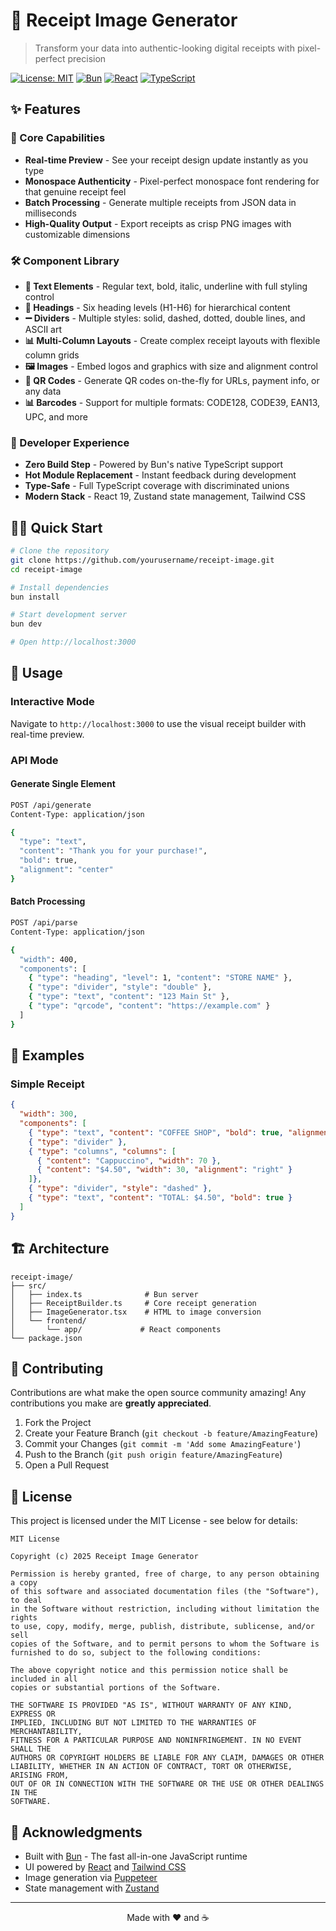 # 🧾 Receipt Image Generator

> Transform your data into authentic-looking digital receipts with pixel-perfect precision

[![License: MIT](https://img.shields.io/badge/License-MIT-yellow.svg)](https://opensource.org/licenses/MIT)
[![Bun](https://img.shields.io/badge/Bun-%23000000.svg?style=flat&logo=bun&logoColor=white)](https://bun.sh)
[![React](https://img.shields.io/badge/React-%2320232a.svg?style=flat&logo=react&logoColor=%2361DAFB)](https://reactjs.org/)
[![TypeScript](https://img.shields.io/badge/TypeScript-%23007ACC.svg?style=flat&logo=typescript&logoColor=white)](https://www.typescriptlang.org/)

## ✨ Features

### 🎯 Core Capabilities
- **Real-time Preview** - See your receipt design update instantly as you type
- **Monospace Authenticity** - Pixel-perfect monospace font rendering for that genuine receipt feel
- **Batch Processing** - Generate multiple receipts from JSON data in milliseconds
- **High-Quality Output** - Export receipts as crisp PNG images with customizable dimensions

### 🛠️ Component Library
- **📝 Text Elements** - Regular text, bold, italic, underline with full styling control
- **📰 Headings** - Six heading levels (H1-H6) for hierarchical content
- **➖ Dividers** - Multiple styles: solid, dashed, dotted, double lines, and ASCII art
- **📊 Multi-Column Layouts** - Create complex receipt layouts with flexible column grids
- **🖼️ Images** - Embed logos and graphics with size and alignment control
- **📱 QR Codes** - Generate QR codes on-the-fly for URLs, payment info, or any data
- **📊 Barcodes** - Support for multiple formats: CODE128, CODE39, EAN13, UPC, and more

### 🚀 Developer Experience
- **Zero Build Step** - Powered by Bun's native TypeScript support
- **Hot Module Replacement** - Instant feedback during development
- **Type-Safe** - Full TypeScript coverage with discriminated unions
- **Modern Stack** - React 19, Zustand state management, Tailwind CSS

## 🏃‍♂️ Quick Start

```bash
# Clone the repository
git clone https://github.com/yourusername/receipt-image.git
cd receipt-image

# Install dependencies
bun install

# Start development server
bun dev

# Open http://localhost:3000
```

## 🔧 Usage

### Interactive Mode
Navigate to `http://localhost:3000` to use the visual receipt builder with real-time preview.

### API Mode

#### Generate Single Element
```bash
POST /api/generate
Content-Type: application/json

{
  "type": "text",
  "content": "Thank you for your purchase!",
  "bold": true,
  "alignment": "center"
}
```

#### Batch Processing
```bash
POST /api/parse
Content-Type: application/json

{
  "width": 400,
  "components": [
    { "type": "heading", "level": 1, "content": "STORE NAME" },
    { "type": "divider", "style": "double" },
    { "type": "text", "content": "123 Main St" },
    { "type": "qrcode", "content": "https://example.com" }
  ]
}
```

## 🎨 Examples

### Simple Receipt
```json
{
  "width": 300,
  "components": [
    { "type": "text", "content": "COFFEE SHOP", "bold": true, "alignment": "center" },
    { "type": "divider" },
    { "type": "columns", "columns": [
      { "content": "Cappuccino", "width": 70 },
      { "content": "$4.50", "width": 30, "alignment": "right" }
    ]},
    { "type": "divider", "style": "dashed" },
    { "type": "text", "content": "TOTAL: $4.50", "bold": true }
  ]
}
```

## 🏗️ Architecture

```
receipt-image/
├── src/
│   ├── index.ts              # Bun server
│   ├── ReceiptBuilder.ts     # Core receipt generation
│   ├── ImageGenerator.tsx    # HTML to image conversion
│   └── frontend/            
│       └── app/             # React components
└── package.json
```

## 🤝 Contributing

Contributions are what make the open source community amazing! Any contributions you make are **greatly appreciated**.

1. Fork the Project
2. Create your Feature Branch (`git checkout -b feature/AmazingFeature`)
3. Commit your Changes (`git commit -m 'Add some AmazingFeature'`)
4. Push to the Branch (`git push origin feature/AmazingFeature`)
5. Open a Pull Request

## 📄 License

This project is licensed under the MIT License - see below for details:

```
MIT License

Copyright (c) 2025 Receipt Image Generator

Permission is hereby granted, free of charge, to any person obtaining a copy
of this software and associated documentation files (the "Software"), to deal
in the Software without restriction, including without limitation the rights
to use, copy, modify, merge, publish, distribute, sublicense, and/or sell
copies of the Software, and to permit persons to whom the Software is
furnished to do so, subject to the following conditions:

The above copyright notice and this permission notice shall be included in all
copies or substantial portions of the Software.

THE SOFTWARE IS PROVIDED "AS IS", WITHOUT WARRANTY OF ANY KIND, EXPRESS OR
IMPLIED, INCLUDING BUT NOT LIMITED TO THE WARRANTIES OF MERCHANTABILITY,
FITNESS FOR A PARTICULAR PURPOSE AND NONINFRINGEMENT. IN NO EVENT SHALL THE
AUTHORS OR COPYRIGHT HOLDERS BE LIABLE FOR ANY CLAIM, DAMAGES OR OTHER
LIABILITY, WHETHER IN AN ACTION OF CONTRACT, TORT OR OTHERWISE, ARISING FROM,
OUT OF OR IN CONNECTION WITH THE SOFTWARE OR THE USE OR OTHER DEALINGS IN THE
SOFTWARE.
```

## 🙏 Acknowledgments

- Built with [Bun](https://bun.sh) - The fast all-in-one JavaScript runtime
- UI powered by [React](https://reactjs.org/) and [Tailwind CSS](https://tailwindcss.com/)
- Image generation via [Puppeteer](https://pptr.dev/)
- State management with [Zustand](https://github.com/pmndrs/zustand)

---

<p align="center">Made with ❤️ and ☕</p>